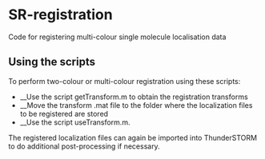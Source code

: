 # SR-registration
Code for registering multi-colour single molecule localisation data

## Using the scripts

To perform two-colour or multi-colour registration using these scripts:
* __Use the script getTransform.m to obtain the registration transforms
* __Move the transform .mat file to the folder where the localization files to be registered are stored 
* __Use the script useTransform.m.

The registered localization files can again be imported into ThunderSTORM
to do additional post-processing if necessary.



